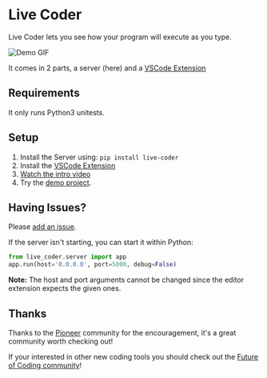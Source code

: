# Live Coder

Live Coder lets you see how your program will execute as you type.

![Demo GIF](https://media.giphy.com/media/gLWZ9M8YkqQJWXVzBh/giphy.gif)

It comes in 2 parts, a server (here) and a [VSCode Extension](https://marketplace.visualstudio.com/items?itemName=fraser.live-coder)

## Requirements

It only runs Python3 unitests.

## Setup

1. Install the Server using: `pip install live-coder`
2. Install the [VSCode Extension](https://marketplace.visualstudio.com/items?itemName=fraser.live-coder)
3. [Watch the intro video](https://www.youtube.com/watch?v=LW_fgRFmEGI)
4. Try the [demo project](https://gitlab.com/Fraser-Greenlee/live-coder-demo-project).

## Having Issues?

Please [add an issue](https://gitlab.com/Fraser-Greenlee/live-coding).

If the server isn't starting, you can start it within Python:

```python
from live_coder.server import app
app.run(host='0.0.0.0', port=5000, debug=False)
```

**Note:** The host and port arguments cannot be changed since the editor extension expects the given ones.

## Thanks

Thanks to the [Pioneer](https://pioneer.app) community for the encouragement, it's a great community worth checking out!

If your interested in other new coding tools you should check out the [Future of Coding community](https://futureofcoding.org)!
